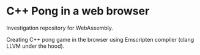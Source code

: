 # C++ Pong in a web browser

Investigation repository for WebAssembly.


Creating C++ pong game in the browser using Emscripten compiler (clang LLVM under the hood).
